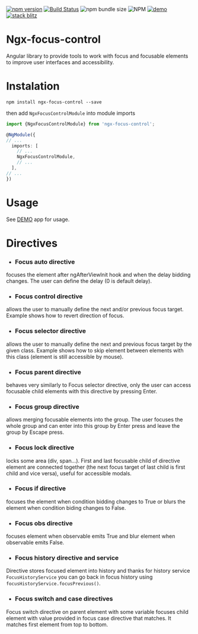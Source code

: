 [![npm version](https://badge.fury.io/js/ngx-focus-control.svg)](https://badge.fury.io/js/ngx-focus-control)
[![Build Status](https://app.travis-ci.com/Raiper34/ngx-focus-control.svg?branch=main)](https://app.travis-ci.com/Raiper34/ngx-focus-control)
![npm bundle size](https://img.shields.io/bundlephobia/min/ngx-focus-control)
![NPM](https://img.shields.io/npm/l/ngx-focus-control)
[![demo](https://badgen.net/badge/demo/online/orange)](https://ngx-focus-control.netlify.app/)
[![stack blitz](https://badgen.net/badge/stackblitz/online/orange)](https://stackblitz.com/edit/angular-ivy-nsumon)

# Ngx-focus-control
Angular library to provide tools to work with focus and focusable elements to improve user interfaces and accessibility.

# Instalation

`npm install ngx-focus-control --save`

then add `NgxFocusControlModule` into module imports
```typescript
import {NgxFocusControlModule} from 'ngx-focus-control';

@NgModule({
// ...
  imports: [
    // ...
    NgxFocusControlModule,
    // ...
  ],
// ...
})
```

# Usage
See [DEMO](https://ngx-focus-control.netlify.app/) app for usage.

# Directives
- ### Focus auto directive
focuses the element after ngAfterViewInit hook and when the delay bidding changes. The user can define the delay (0 is default delay).
- ### Focus control directive
allows the user to manually define the next and/or previous focus target.
Example shows how to revert direction of focus.
- ### Focus selector directive
allows the user to manually define the next and previous focus target by the given class.
Example shows how to skip element between elements with this class (element is still accessible by mouse).
- ### Focus parent directive
behaves very similarly to Focus selector directive, only the user can access focusable child
elements with this directive by pressing Enter.
- ### Focus group directive
allows merging focusable elements into the group. The user focuses the whole group and can enter
into this group by Enter press and leave the group by Escape press.
- ### Focus lock directive
locks some area (div, span...). First and last focusable child of directive element are connected
together (the next focus target of last child is first child and vice versa), useful for accessible modals.
- ### Focus if directive
focuses the element when condition bidding changes to True or blurs the element when condition
biding changes to False.
- ### Focus obs directive
focuses element when observable emits True and blur element when observable emits False.
- ### Focus history directive and service
Directive stores focused element into history and thanks for history service `FocusHistoryService`
you can go back in focus history using `focusHistoryService.focusPrevious()`.
- ### Focus switch and case directives
Focus switch directive on parent element with some variable focuses child element with value provided in
  focus case directive that matches. It matches first element from top to bottom.
